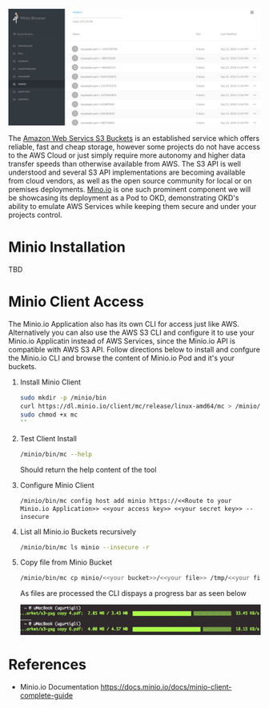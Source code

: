 ![Intro](./docs/minio-io-screenshot.png)

The [Amazon Web Servics S3 Buckets](https://aws.amazon.com/s3/) is an established service which offers reliable, fast and cheap storage, however some projects do not have access to the AWS Cloud or just simply require more autonomy and higher data transfer speeds than otherwise available from AWS. The S3 API is well understood and several S3 API implementations are becoming available from cloud vendors, as well as the open source community for local or on premises deployments. [Mino.io](https://minio.io) is one such prominent component we will be showcasing its deployment as a Pod to OKD, demonstrating OKD's ability to emulate AWS Services while keeping them secure and under your projects control.

# Minio Installation

TBD

# Minio Client Access

The Minio.io Application also has its own CLI for access just like AWS. Alternatively you can also use the AWS S3 CLI and configure it to use your Minio.io Applicatin instead of AWS Services, since the Minio.io API is compatible with AWS S3 API. Follow directions below to install and confgure the Minio.io CLI and browse the content of Minio.io Pod and it's your buckets.

1. Install Minio Client

	```bash
	sudo mkdir -p /minio/bin
	curl https://dl.minio.io/client/mc/release/linux-amd64/mc > /minio/bin/mc
	sudo chmod +x mc
	``

1. Test Client Install

	```bash
	/minio/bin/mc --help
	```

	Should return the help content of the tool


1. Configure Minio Client

	```
	/minio/bin/mc config host add minio https://<<Route to your Minio.io Application>> <<your access key>> <<your secret key>> --insecure
	```

1. List all Minio.io Buckets recursively

	```bash
	/minio/bin/mc ls minio --insecure -r
	```

1. Copy file from Minio Bucket

	```bash
	/minio/bin/mc cp minio/<<your bucket>>/<<your file>> /tmp/<<your file>> --insecure
	```

	As files are processed the CLI dispays a progress bar as seen below

	![image](./docs/minio-io-cli-progressbars.png)

# References

* Minio.io Documentation https://docs.minio.io/docs/minio-client-complete-guide 
